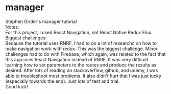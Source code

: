 # manager
Stephen Grider's manager tutorial
<br>
Notes:
<br>
For this project, I used React Navigation, not React Native Redux Flux. 
<br>
Biggest challenges:
<br>
Because the tutorial uses RNRF, I had to do a lot of researchc on how to make navigation work with redux. This was the biggest challenge. Minor challenges had to do with Firebase, which again, was related to the fact that this app uses React Navigation instead of RNRF. It was very difficult learning how to set parameters to the routes and produce the results as desired. After lots of reading on stackoverflow, github, and udemy, I was able to troubleshoot most problems. It also didn't hurt that I was just lucky (especially towards the end). Just lots of test and trial. 
<br>
Good luck!

